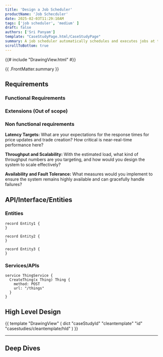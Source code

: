 ```yaml
---
title: 'Design a Job Scheduler'
productName: 'Job Schecduler'
date: 2025-02-03T11:29:10AM
tags: ['job scheduler', 'medium' ]
draft: false
authors: ['Sri Panyam']
template: "CaseStudyPage.html/CaseStudyPage"
summary: A job scheduler automatically schedules and executes jobs at times (or intervals) chosen by the caller.   They can be used to automate repetitive tasks (eg cron jobs, batch jobs, clean-up/maintainence jobs etc).
scrollToBottom: true
---
```


{{# include "DrawingView.html" #}}

{{ .FrontMatter.summary }}

## Requirements

### Functional Requirements

### Extensions (Out of scope)

### Non functional requirements

**Latency Targets:** What are your expectations for the response times for price updates and trade creation? How critical is near-real-time performance here?

**Throughput and Scalability:** With the estimated load, what kind of throughput numbers are you targeting, and how would you design the system to scale effectively?

**Availability and Fault Tolerance:** What measures would you implement to ensure the system remains highly available and can gracefully handle failures?


## API/Interface/Entities

### Entities

```
record Entity1 {
}

record Entity2 {
}

record Entity3 {
}
```

### Services/APIs

```
service ThingService {
  CreateThing(x Thing) Thing {
    method: POST
    url: "/things"
  }
}
```

## High Level Design

{{ template "DrawingView" ( dict "caseStudyId" "cleantemplate" "id" "casestudies/cleantemplate/hld" ) }}

---

## Deep Dives

